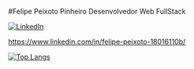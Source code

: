 #Felipe Peixoto Pinheiro
Desenvolvedor Web FullStack 

<a href="https://www.linkedin.com/in/felipe-peixoto-18016110b/"><img alt="LinkedIn" src="https://img.shields.io/badge/LinkedIn-0077B5?style=for-the-badge&logo=linkedin&logoColor=white" /></a>

https://www.linkedin.com/in/felipe-peixoto-18016110b/

[![Top Langs](https://github-readme-stats.vercel.app/api/top-langs/?username=felipepeixototrybe35)](https://github.com/anuraghazra/github-readme-stats)
